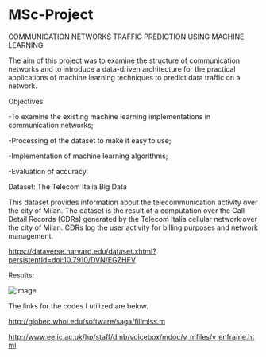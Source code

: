 # MSc-Project
COMMUNICATION NETWORKS TRAFFIC PREDICTION USING MACHINE LEARNING

The aim of this project was to examine the structure of communication networks and to introduce a data-driven architecture for the practical applications of machine learning techniques to predict data traffic on a network. 

Objectives:

-To examine the existing machine learning implementations in communication networks;

-Processing of the dataset to make it easy to use; 

-Implementation of machine learning algorithms;

-Evaluation of accuracy.


Dataset:  The Telecom Italia Big Data

This dataset provides information about the telecommunication activity over the city of Milan. The dataset is the result of a computation over the Call Detail Records (CDRs) generated by the Telecom Italia cellular network over the city of Milan. CDRs log the user activity for billing purposes and network management.

https://dataverse.harvard.edu/dataset.xhtml?persistentId=doi:10.7910/DVN/EGZHFV

Results:


![image](https://user-images.githubusercontent.com/81113868/121950182-fa4ffd00-cd61-11eb-8bbe-8c0d79b27d14.png)


The links for the codes I utilized are below.

http://globec.whoi.edu/software/saga/fillmiss.m

http://www.ee.ic.ac.uk/hp/staff/dmb/voicebox/mdoc/v_mfiles/v_enframe.html


